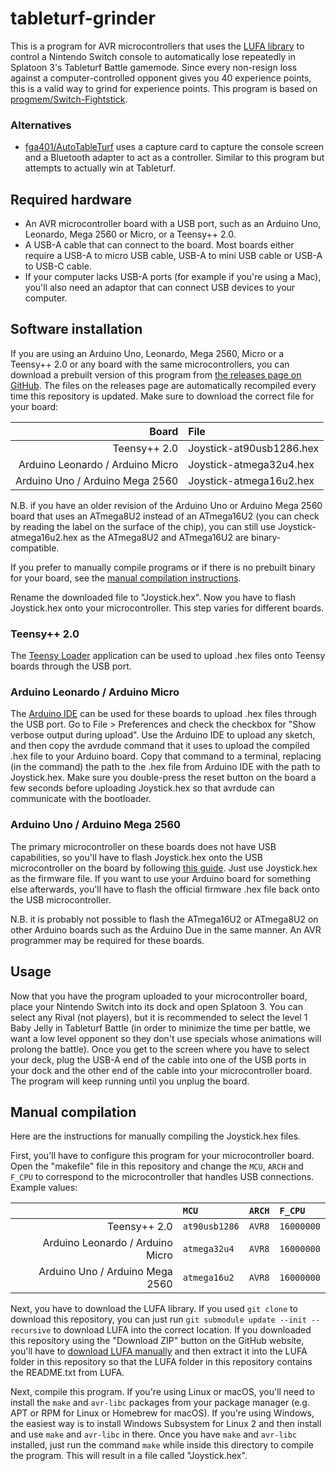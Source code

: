 # tableturf-grinder

This is a program for AVR microcontrollers that uses the [LUFA library](https://github.com/abcminiuser/lufa) to control a Nintendo Switch console to automatically lose repeatedly in Splatoon 3's Tableturf Battle gamemode. Since every non-resign loss against a computer-controlled opponent gives you 40 experience points, this is a valid way to grind for experience points. This program is based on [progmem/Switch-Fightstick](https://github.com/progmem/Switch-Fightstick).

### Alternatives

* [fga401/AutoTableTurf](https://github.com/fga401/AutoTableTurf) uses a capture card to capture the console screen and a Bluetooth adapter to act as a controller. Similar to this program but attempts to actually win at Tableturf.

## Required hardware

* An AVR microcontroller board with a USB port, such as an Arduino Uno, Leonardo, Mega 2560 or Micro, or a Teensy++ 2.0. 
* A USB-A cable that can connect to the board. Most boards either require a USB-A to micro USB cable, USB-A to mini USB cable or USB-A to USB-C cable.
* If your computer lacks USB-A ports (for example if you're using a Mac), you'll also need an adaptor that can connect USB devices to your computer.

## Software installation

If you are using an Arduino Uno, Leonardo, Mega 2560, Micro or a Teensy++ 2.0 or any board with the same microcontrollers, you can download a prebuilt version of this program from [the releases page on GitHub](https://github.com/HelloImWar/tableturf-grinder/releases/tag/latest). The files on the releases page are automatically recompiled every time this repository is updated. Make sure to download the correct file for your board:

| Board | File |
| -: | :- |
| Teensy++ 2.0 | Joystick-at90usb1286.hex |
| Arduino Leonardo / Arduino Micro | Joystick-atmega32u4.hex |
| Arduino Uno / Arduino Mega 2560 | Joystick-atmega16u2.hex |

N.B. if you have an older revision of the Arduino Uno or Arduino Mega 2560 board that uses an ATmega8U2 instead of an ATmega16U2 (you can check by reading the label on the surface of the chip), you can still use Joystick-atmega16u2.hex as the ATmega8U2 and ATmega16U2 are binary-compatible.

If you prefer to manually compile programs or if there is no prebuilt binary for your board, see the [manual compilation instructions](#manual-compilation).

Rename the downloaded file to "Joystick.hex". Now you have to flash Joystick.hex onto your microcontroller. This step varies for different boards.

### Teensy++ 2.0

The [Teensy Loader](https://www.pjrc.com/teensy/loader.html) application can be used to upload .hex files onto Teensy boards through the USB port.

### Arduino Leonardo / Arduino Micro

The [Arduino IDE](https://www.arduino.cc/en/software) can be used for these boards to upload .hex files through the USB port. Go to File > Preferences and check the checkbox for "Show verbose output during upload". Use the Arduino IDE to upload any sketch, and then copy the avrdude command that it uses to upload the compiled .hex file to your Arduino board. Copy that command to a terminal, replacing (in the command) the path to the .hex file from Arduino IDE with the path to Joystick.hex. Make sure you double-press the reset button on the board a few seconds before uploading Joystick.hex so that avrdude can communicate with the bootloader.

### Arduino Uno / Arduino Mega 2560
The primary microcontroller on these boards does not have USB capabilities, so you'll have to flash Joystick.hex onto the USB microcontroller on the board by following [this guide](https://docs.arduino.cc/hacking/software/DFUProgramming8U2). Just use Joystick.hex as the firmware file. If you want to use your Arduino board for something else afterwards, you'll have to flash the official firmware .hex file back onto the USB microcontroller.

N.B. it is probably not possible to flash the ATmega16U2 or ATmega8U2 on other Arduino boards such as the Arduino Due in the same manner. An AVR programmer may be required for these boards.

## Usage

Now that you have the program uploaded to your microcontroller board, place your Nintendo Switch into its dock and open Splatoon 3. You can select any Rival (not players), but it is recommended to select the level 1 Baby Jelly in Tableturf Battle (in order to minimize the time per battle, we want a low level opponent so they don't use specials whose animations will prolong the battle). Once you get to the screen where you have to select your deck, plug the USB-A end of the cable into one of the USB ports in your dock and the other end of the cable into your microcontroller board. The program will keep running until you unplug the board.

## Manual compilation

Here are the instructions for manually compiling the Joystick.hex files.

First, you'll have to configure this program for your microcontroller board. Open the "makefile" file in this repository and change the `MCU`, `ARCH` and `F_CPU` to correspond to the microcontroller that handles USB connections. Example values:

| | `MCU` | `ARCH` | `F_CPU` |
| -: | :- | :- | :- |
| Teensy++ 2.0 | `at90usb1286` | `AVR8` | `16000000` |
| Arduino Leonardo / Arduino Micro | `atmega32u4` | `AVR8` | `16000000` |
| Arduino Uno / Arduino Mega 2560 | `atmega16u2` | `AVR8` | `16000000` |

Next, you have to download the LUFA library. If you used `git clone` to download this repository, you can just run `git submodule update --init --recursive` to download LUFA into the correct location. If you downloaded this repository using the "Download ZIP" button on the GitHub website, you'll have to [download LUFA manually](https://github.com/abcminiuser/lufa/archive/refs/tags/LUFA-210130.zip) and then extract it into the LUFA folder in this repository so that the LUFA folder in this repository contains the README.txt from LUFA.

Next, compile this program. If you're using Linux or macOS, you'll need to install the `make` and `avr-libc` packages from your package manager (e.g. APT or RPM for Linux or Homebrew for macOS). If you're using Windows, the easiest way is to install Windows Subsystem for Linux 2 and then install and use `make` and `avr-libc` in there. Once you have `make` and `avr-libc` installed, just run the command `make` while inside this directory to compile the program. This will result in a file called "Joystick.hex".
